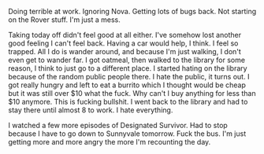 Doing terrible at work. Ignoring Nova. Getting lots of bugs back. Not starting on the Rover stuff. I'm just a mess.

Taking today off didn't feel good at all either. I've somehow lost another good feeling I can't feel back. Having a car would help, I think. I feel so trapped. All I do is wander around, and because I'm just walking, I don't even get to wander far. I got oatmeal, then walked to the library for some reason, I think to just go to a different place. I started hating on the library because of the random public people there. I hate the public, it turns out. I got really hungry and left to eat a burrito which I thought would be cheap but it was still over $10 what the fuck. Why can't I buy anything for less than $10 anymore. This is fucking bullshit. I went back to the library and had to stay there until almost 8 to work. I hate everything.

I watched a few more episodes of Designated Survivor. Had to stop because I have to go down to Sunnyvale tomorrow. Fuck the bus. I'm just getting more and more angry the more I'm recounting the day.
